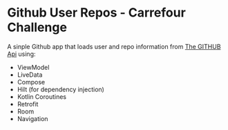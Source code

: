 # Github User Repos - Carrefour Challenge

A sinple Github app that loads user and repo information from [The GITHUB Api](https://api.github.com/) using:  
 * ViewModel
 * LiveData
 * Compose
 * Hilt (for dependency injection)
 * Kotlin Coroutines
 * Retrofit
 * Room
 * Navigation